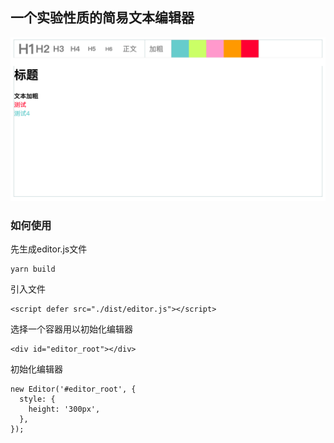 ## 一个实验性质的简易文本编辑器
![编辑器演示图片](./assets/editor_show.png)

### 如何使用

先生成editor.js文件

```
yarn build
```

引入文件

```
<script defer src="./dist/editor.js"></script>
```

选择一个容器用以初始化编辑器

```
<div id="editor_root"></div>
```

初始化编辑器

```
new Editor('#editor_root', {
  style: {
    height: '300px',
  },
});
```


